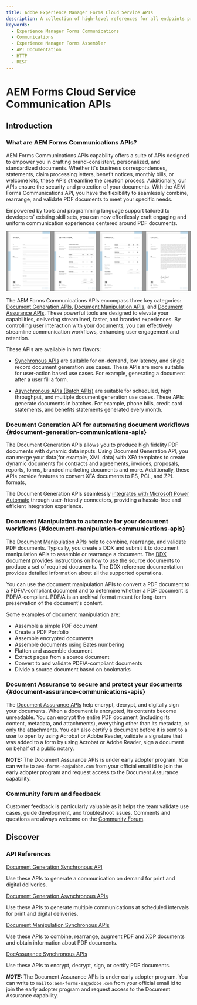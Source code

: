 ```yaml
---
title: Adobe Experience Manager Forms Cloud Service APIs
description: A collection of high-level references for all endpoints provided by Adobe Experience Manager Forms Cloud Service.
keywords: 
  - Experience Manager Forms Communications
  - Communications
  - Experience Manager Forms Assembler
  - API Documentation
  - HTTP
  - REST
---
```


# AEM Forms Cloud Service Communication APIs

## Introduction

### What are AEM Forms Communications APIs?

AEM Forms Communications APIs capability offers a suite of APIs designed to empower you in crafting brand-consistent, personalized, and standardized documents. Whether it's business correspondences, statements, claim processing letters, benefit notices, monthly bills, or welcome kits, these APIs streamline the creation process. Additionally, our APIs ensure the security and protection of your documents. With the AEM Forms Communications API, you have the flexibility to seamlessly combine, rearrange, and validate PDF documents to meet your specific needs.

Empowered by tools and programming language support tailored to developers' existing skill sets, you can now effortlessly craft engaging and uniform communication experiences centered around PDF documents.

![Communications templates](https://github.com/AdobeDocs/experience-manager-forms-cloud-service-developer-reference/blob/main/src/pages/assets/templates.jpeg?raw=true "Communications templates")

The AEM Forms Communications APIs encompass three key categories: [Document Generation APIs](#document-generation-api-for-automating-document-workflows-document-generation-communications-apis), [Document Manipulation APIs](#document-manipulation-to-automate-for-your-document-workflows-document-manipulation-communications-apis), and [Document Assurance APIs](#document-assurance-to-secure-and-protect-your-documents-document-assurance-communications-apis). These powerful tools are designed to elevate your capabilities, delivering streamlined, faster, and branded experiences. By controlling user interaction with your documents, you can effectively streamline communication workflows, enhancing user engagement and retention.

These APIs are available in two flavors:

* [Synchronous APIs](references/output-sync.md) are suitable for on-demand, low latency, and single record document generation use cases. These APIs are more suitable for user-action based use cases. For example, generating a document after a user fill a form.

* [Asynchronous APIs (Batch APIs)](references/output-batch.md) are suitable for scheduled, high throughput, and multiple document generation use cases. These APIs generate documents in batches. For example, phone bills, credit card statements, and benefits statements generated every month.

### Document Generation API for automating document workflows {#document-generation-communications-apis}

The Document Generation APIs allows you to produce high fidelity PDF documents with dynamic data inputs. Using Document Generation API, you can merge your data(for example, XML data) with XFA templates to create dynamic documents for contracts and agreements, invoices, proposals, reports, forms, branded marketing documents and more. Additionally, these APIs provide features to convert XFA documents to PS, PCL, and ZPL formats,

The Document Generation APIs seamlessly [integrates with Microsoft Power Automate](https://learn.microsoft.com/en-us/connectors/adobeexperiencemanag/) through user-friendly connectors, providing a hassle-free and efficient integration experience.

### Document Manipulation to automate for your document workflows {#document-manipulation-communications-apis}

The [Document Manipulation APIs](references/assembler-sync.md) help to combine, rearrange, and validate PDF documents. Typically, you create a DDX and submit it to document manipulation APIs to assemble or rearrange a document. The [DDX document](https://helpx.adobe.com/content/dam/help/en/experience-manager/forms-cloud-service/ddxRef.pdf) provides instructions on how to use the source documents to produce a set of required documents. The DDX reference documentation provides detailed information about all the supported operations.

You can use the document manipulation APIs to convert a PDF document to a PDF/A-compliant document and to determine whether a PDF document is PDF/A-compliant. PDF/A is an archival format meant for long-term preservation of the document's content.

Some examples of document manipulation are:

* Assemble a simple PDF document
* Create a PDF Portfolio
* Assemble encrypted documents
* Assemble documents using Bates numbering
* Flatten and assemble document
* Extract pages from a source document
* Convert to and validate PDF/A-compliant documents
* Divide a source document based on bookmarks

### Document Assurance to secure and protect your documents {#document-assurance-communications-apis}

The [Document Assurance APIs](references/docassurance.md) help encrypt, decrypt, and digitally sign your documents. When a document is encrypted, its contents become unreadable. You can encrypt the entire PDF document (including its content, metadata, and attachments), everything other than its metadata, or only the attachments. You can also certify a document before it is sent to a user to open by using Acrobat or Adobe Reader, validate a signature that was added to a form by using Acrobat or Adobe Reader, sign a document on behalf of a public notary.

**NOTE:**  The Document Assurance APIs is under early adopter program. You can write to `aem-forms-ea@adobe.com` from your official email id to join the early adopter program and request access to the Document Assurance capability.

### Community forum and feedback

Customer feedback is particularly valuable as it helps the team validate use cases, guide development, and troubleshoot issues. Comments and questions are always welcome on the [Community Forum](https://experienceleaguecommunities.adobe.com/t5/adobe-experience-manager-forms/ct-p/adobe-experience-manager-forms-community).

<!-- 

<Resources slots="heading, links"/>

#### Resources

* [AEM Forms Communications overview](https://experienceleague.adobe.com/docs/experience-manager-cloud-service/content/forms/using-communications/aem-forms-cloud-service-communications-introduction.html)

## Overview

AEM Forms Cloud Service Communications provides APIs to:

* Create, assemble, and deliver brand-oriented and personalized communications such as business correspondences, documents, statements, claim processing letters, benefit notices, monthly bills, and welcome kits. These  help you combine a template (XFA or PDF) with customer data to generate documents in PDF, PS, PCL, and ZPL formats. These are known as document generation APIs

* Combine, rearrange, and augment PDF and XDP documents and obtain information about PDF documents. These are known as Document manipulation APIs.

These APIs are available in two flavors:

* **Synchronous APIs** are suitable for on-demand, low latency, and single record document generation use cases. These APIs are more suitable for user-action based use cases. For example, generating a document after a user fill a form.

* **Asynchronous APIs (Batch APIs)** are suitable for scheduled, high throughput, and multiple document generation use cases. These APIs generate documents in batches. For example, phone bills, credit card statements, and benefits statements generated every month.

## Discover

<DiscoverBlock slots="heading, link, text"/>

### Get Started

[Authenticate and access Experience Platform APIs](https://experienceleague.adobe.com/docs/experience-platform/landing/platform-apis/api-authentication.html)
    
Follow this tutorial to gather the required authentication credentials for all Experience Platform APIs (except for the Privacy Service API and Reactor API).

<DiscoverBlock slots="link, text"/>

[Authenticate and access the Privacy Service API](https://experienceleague.adobe.com/docs/experience-platform/privacy/api/getting-started.html)
    
Follow this tutorial to gather the required authentication credentials the Privacy Service API.

<DiscoverBlock slots="link, text"/>

[Authenticate and access the Reactor API](https://experienceleague.adobe.com/docs/experience-platform/tags/api/getting-started.html)
    
Follow this tutorial to gather the required authentication credentials for the Reactor API. -->

## Discover

<DiscoverBlock slots="heading, link, text"/>

### API References

[Document Generation Synchronous API](references/output-sync.md)

Use these APIs to generate a communication on demand for print and digital deliveries.

<DiscoverBlock slots="link, text"/>

[Document Generation Asynchronous APIs](references/output-batch.md)

Use these APIs to generate multiple communications at scheduled intervals for print and digital deliveries.

<DiscoverBlock slots="link, text"/>

[Document Manipulation Synchronous APIs](references/assembler-sync.md)

Use these APIs to combine, rearrange, augment PDF and XDP documents and obtain information about PDF documents.

<DiscoverBlock slots="link, text"/>

[DocAssurance Synchronous APIs](references/docassurance.md)

Use these APIs to encrypt, decrypt, sign, or certify PDF documents.

**_NOTE:_**  The Document Assurance APIs is under early adopter program. You can write to `mailto:aem-forms-ea@adobe.com` from your official email id to join the early adopter program and request access to the Document Assurance capability.
